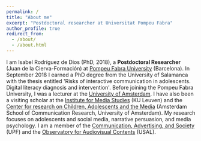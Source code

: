 ```yaml
---
permalink: /
title: "About me"
excerpt: "Postdoctoral researcher at Universitat Pompeu Fabra"
author_profile: true
redirect_from: 
  - /about/
  - /about.html
---
```


I am Isabel Rodríguez de Dios (PhD, 2018), a **Postdoctoral Researcher** (Juan de la Cierva-Formación) at [Pompeu Fabra University](https://www.upf.edu/es/) (Barcelona). In September 2018 I earned a PhD degree from the University of Salamanca with the thesis entitled 'Risks of interactive communication in adolescents. Digital literacy diagnosis and intervention'. 
Before joining the Pompeu Fabra University, I was a lecturer at the [University of Amsterdam](https://www.uva.nl/en). I have also been a visiting scholar at the [Institute for Media Studies](https://soc.kuleuven.be/ims) (KU Leuven) and the [Center for research on Children, Adolescents and the Media](https://www.ccam-ascor.nl/) (Amsterdam School of Communication Research, University of Amsterdam).
My research focuses on adolescents and social media, narrative persuasion, and media psychology. I am a member of the [Communication, Advertising, and Society]( https://www.upf.edu/web/cas) (UPF) and the [Observatory for Audiovisual Contents](http://www.ocausal.es/) (USAL).
